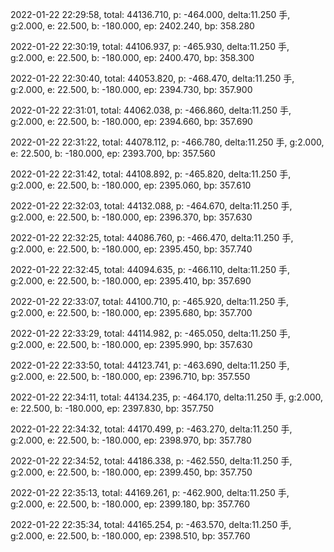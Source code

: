 2022-01-22 22:29:58, total: 44136.710, p: -464.000, delta:11.250 手, g:2.000, e: 22.500, b: -180.000, ep: 2402.240, bp: 358.280

2022-01-22 22:30:19, total: 44106.937, p: -465.930, delta:11.250 手, g:2.000, e: 22.500, b: -180.000, ep: 2400.470, bp: 358.300

2022-01-22 22:30:40, total: 44053.820, p: -468.470, delta:11.250 手, g:2.000, e: 22.500, b: -180.000, ep: 2394.730, bp: 357.900

2022-01-22 22:31:01, total: 44062.038, p: -466.860, delta:11.250 手, g:2.000, e: 22.500, b: -180.000, ep: 2394.660, bp: 357.690

2022-01-22 22:31:22, total: 44078.112, p: -466.780, delta:11.250 手, g:2.000, e: 22.500, b: -180.000, ep: 2393.700, bp: 357.560

2022-01-22 22:31:42, total: 44108.892, p: -465.820, delta:11.250 手, g:2.000, e: 22.500, b: -180.000, ep: 2395.060, bp: 357.610

2022-01-22 22:32:03, total: 44132.088, p: -464.670, delta:11.250 手, g:2.000, e: 22.500, b: -180.000, ep: 2396.370, bp: 357.630

2022-01-22 22:32:25, total: 44086.760, p: -466.470, delta:11.250 手, g:2.000, e: 22.500, b: -180.000, ep: 2395.450, bp: 357.740

2022-01-22 22:32:45, total: 44094.635, p: -466.110, delta:11.250 手, g:2.000, e: 22.500, b: -180.000, ep: 2395.410, bp: 357.690

2022-01-22 22:33:07, total: 44100.710, p: -465.920, delta:11.250 手, g:2.000, e: 22.500, b: -180.000, ep: 2395.680, bp: 357.700

2022-01-22 22:33:29, total: 44114.982, p: -465.050, delta:11.250 手, g:2.000, e: 22.500, b: -180.000, ep: 2395.990, bp: 357.630

2022-01-22 22:33:50, total: 44123.741, p: -463.690, delta:11.250 手, g:2.000, e: 22.500, b: -180.000, ep: 2396.710, bp: 357.550

2022-01-22 22:34:11, total: 44134.235, p: -464.170, delta:11.250 手, g:2.000, e: 22.500, b: -180.000, ep: 2397.830, bp: 357.750

2022-01-22 22:34:32, total: 44170.499, p: -463.270, delta:11.250 手, g:2.000, e: 22.500, b: -180.000, ep: 2398.970, bp: 357.780

2022-01-22 22:34:52, total: 44186.338, p: -462.550, delta:11.250 手, g:2.000, e: 22.500, b: -180.000, ep: 2399.450, bp: 357.750

2022-01-22 22:35:13, total: 44169.261, p: -462.900, delta:11.250 手, g:2.000, e: 22.500, b: -180.000, ep: 2399.180, bp: 357.760

2022-01-22 22:35:34, total: 44165.254, p: -463.570, delta:11.250 手, g:2.000, e: 22.500, b: -180.000, ep: 2398.510, bp: 357.760